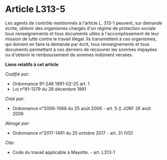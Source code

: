 # Article L313-5

Les agents de contrôle mentionnés à l'article L. 313-1 peuvent, sur demande écrite, obtenir des organismes chargés d'un
régime de protection sociale tous renseignements et tous documents utiles à l'accomplissement de leur mission de lutte contre
le travail illégal. Ils transmettent à ces organismes, qui doivent en faire la demande par écrit, tous renseignements et tous
documents permettant à ces derniers de recouvrer les sommes impayées ou d'obtenir le remboursement de sommes indûment
versées.

**Liens relatifs à cet article**

_Codifié par_:

  - Ordonnance 91-246 1991-02-25 art. 1
  - Loi n°91-1379 du 28 décembre 1991

_Créé par_:

  - Ordonnance n°2006-1068 du 25 août 2006 - art. 5 () JORF 26 août 2006

_Abrogé par_:

  - Ordonnance n°2017-1491 du 25 octobre 2017 - art. 31 (VD)

_Cite_:

  - Code du travail applicable à Mayotte. - art. L313-1
